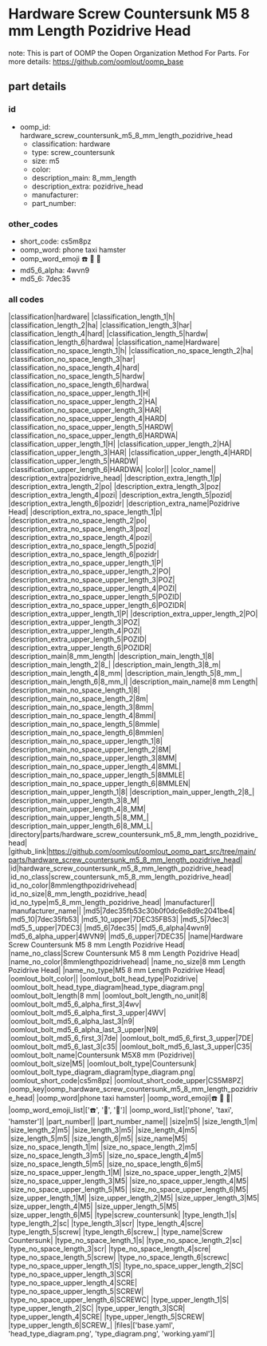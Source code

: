 # Hardware Screw Countersunk M5 8 mm Length Pozidrive Head  

note: This is part of OOMP the Oopen Organization Method For Parts. For more details: https://github.com/oomlout/oomp_base

##  part details





### id
* oomp_id: hardware_screw_countersunk_m5_8_mm_length_pozidrive_head
  * classification: hardware
  * type: screw_countersunk
  * size: m5
  * color: 
  * description_main: 8_mm_length
  * description_extra: pozidrive_head
  * manufacturer: 
  * part_number: 

### other_codes
* short_code: cs5m8pz
* oomp_word: phone taxi hamster
* oomp_word_emoji :phone: :taxi: :hamster:
* md5_6_alpha: 4wvn9
* md5_6: 7dec35

### all codes 
|classification|hardware|
|classification_length_1|h|
|classification_length_2|ha|
|classification_length_3|har|
|classification_length_4|hard|
|classification_length_5|hardw|
|classification_length_6|hardwa|
|classification_name|Hardware|
|classification_no_space_length_1|h|
|classification_no_space_length_2|ha|
|classification_no_space_length_3|har|
|classification_no_space_length_4|hard|
|classification_no_space_length_5|hardw|
|classification_no_space_length_6|hardwa|
|classification_no_space_upper_length_1|H|
|classification_no_space_upper_length_2|HA|
|classification_no_space_upper_length_3|HAR|
|classification_no_space_upper_length_4|HARD|
|classification_no_space_upper_length_5|HARDW|
|classification_no_space_upper_length_6|HARDWA|
|classification_upper_length_1|H|
|classification_upper_length_2|HA|
|classification_upper_length_3|HAR|
|classification_upper_length_4|HARD|
|classification_upper_length_5|HARDW|
|classification_upper_length_6|HARDWA|
|color||
|color_name||
|description_extra|pozidrive_head|
|description_extra_length_1|p|
|description_extra_length_2|po|
|description_extra_length_3|poz|
|description_extra_length_4|pozi|
|description_extra_length_5|pozid|
|description_extra_length_6|pozidr|
|description_extra_name|Pozidrive Head|
|description_extra_no_space_length_1|p|
|description_extra_no_space_length_2|po|
|description_extra_no_space_length_3|poz|
|description_extra_no_space_length_4|pozi|
|description_extra_no_space_length_5|pozid|
|description_extra_no_space_length_6|pozidr|
|description_extra_no_space_upper_length_1|P|
|description_extra_no_space_upper_length_2|PO|
|description_extra_no_space_upper_length_3|POZ|
|description_extra_no_space_upper_length_4|POZI|
|description_extra_no_space_upper_length_5|POZID|
|description_extra_no_space_upper_length_6|POZIDR|
|description_extra_upper_length_1|P|
|description_extra_upper_length_2|PO|
|description_extra_upper_length_3|POZ|
|description_extra_upper_length_4|POZI|
|description_extra_upper_length_5|POZID|
|description_extra_upper_length_6|POZIDR|
|description_main|8_mm_length|
|description_main_length_1|8|
|description_main_length_2|8_|
|description_main_length_3|8_m|
|description_main_length_4|8_mm|
|description_main_length_5|8_mm_|
|description_main_length_6|8_mm_l|
|description_main_name|8 mm Length|
|description_main_no_space_length_1|8|
|description_main_no_space_length_2|8m|
|description_main_no_space_length_3|8mm|
|description_main_no_space_length_4|8mml|
|description_main_no_space_length_5|8mmle|
|description_main_no_space_length_6|8mmlen|
|description_main_no_space_upper_length_1|8|
|description_main_no_space_upper_length_2|8M|
|description_main_no_space_upper_length_3|8MM|
|description_main_no_space_upper_length_4|8MML|
|description_main_no_space_upper_length_5|8MMLE|
|description_main_no_space_upper_length_6|8MMLEN|
|description_main_upper_length_1|8|
|description_main_upper_length_2|8_|
|description_main_upper_length_3|8_M|
|description_main_upper_length_4|8_MM|
|description_main_upper_length_5|8_MM_|
|description_main_upper_length_6|8_MM_L|
|directory|parts/hardware_screw_countersunk_m5_8_mm_length_pozidrive_head|
|github_link|https://github.com/oomlout/oomlout_oomp_part_src/tree/main/parts/hardware_screw_countersunk_m5_8_mm_length_pozidrive_head|
|id|hardware_screw_countersunk_m5_8_mm_length_pozidrive_head|
|id_no_class|screw_countersunk_m5_8_mm_length_pozidrive_head|
|id_no_color|8mmlengthpozidrivehead|
|id_no_size|8_mm_length_pozidrive_head|
|id_no_type|m5_8_mm_length_pozidrive_head|
|manufacturer||
|manufacturer_name||
|md5|7dec35fb53c30b0f0dc6e8d9c2041be4|
|md5_10|7dec35fb53|
|md5_10_upper|7DEC35FB53|
|md5_5|7dec3|
|md5_5_upper|7DEC3|
|md5_6|7dec35|
|md5_6_alpha|4wvn9|
|md5_6_alpha_upper|4WVN9|
|md5_6_upper|7DEC35|
|name|Hardware Screw Countersunk M5 8 mm Length Pozidrive Head|
|name_no_class|Screw Countersunk M5 8 mm Length Pozidrive Head|
|name_no_color|8mmlengthpozidrivehead|
|name_no_size|8 mm Length Pozidrive Head|
|name_no_type|M5 8 mm Length Pozidrive Head|
|oomlout_bolt_color||
|oomlout_bolt_head_type|Pozidrive|
|oomlout_bolt_head_type_diagram|head_type_diagram.png|
|oomlout_bolt_length|8 mm|
|oomlout_bolt_length_no_unit|8|
|oomlout_bolt_md5_6_alpha_first_3|4wv|
|oomlout_bolt_md5_6_alpha_first_3_upper|4WV|
|oomlout_bolt_md5_6_alpha_last_3|n9|
|oomlout_bolt_md5_6_alpha_last_3_upper|N9|
|oomlout_bolt_md5_6_first_3|7de|
|oomlout_bolt_md5_6_first_3_upper|7DE|
|oomlout_bolt_md5_6_last_3|c35|
|oomlout_bolt_md5_6_last_3_upper|C35|
|oomlout_bolt_name|Countersunk M5X8 mm  (Pozidrive)|
|oomlout_bolt_size|M5|
|oomlout_bolt_type|Countersunk|
|oomlout_bolt_type_diagram_diagram|type_diagram.png|
|oomlout_short_code|cs5m8pz|
|oomlout_short_code_upper|CS5M8PZ|
|oomp_key|oomp_hardware_screw_countersunk_m5_8_mm_length_pozidrive_head|
|oomp_word|phone taxi hamster|
|oomp_word_emoji|:phone: :taxi: :hamster:|
|oomp_word_emoji_list|[':phone:', ':taxi:', ':hamster:']|
|oomp_word_list|['phone', 'taxi', 'hamster']|
|part_number||
|part_number_name||
|size|m5|
|size_length_1|m|
|size_length_2|m5|
|size_length_3|m5|
|size_length_4|m5|
|size_length_5|m5|
|size_length_6|m5|
|size_name|M5|
|size_no_space_length_1|m|
|size_no_space_length_2|m5|
|size_no_space_length_3|m5|
|size_no_space_length_4|m5|
|size_no_space_length_5|m5|
|size_no_space_length_6|m5|
|size_no_space_upper_length_1|M|
|size_no_space_upper_length_2|M5|
|size_no_space_upper_length_3|M5|
|size_no_space_upper_length_4|M5|
|size_no_space_upper_length_5|M5|
|size_no_space_upper_length_6|M5|
|size_upper_length_1|M|
|size_upper_length_2|M5|
|size_upper_length_3|M5|
|size_upper_length_4|M5|
|size_upper_length_5|M5|
|size_upper_length_6|M5|
|type|screw_countersunk|
|type_length_1|s|
|type_length_2|sc|
|type_length_3|scr|
|type_length_4|scre|
|type_length_5|screw|
|type_length_6|screw_|
|type_name|Screw Countersunk|
|type_no_space_length_1|s|
|type_no_space_length_2|sc|
|type_no_space_length_3|scr|
|type_no_space_length_4|scre|
|type_no_space_length_5|screw|
|type_no_space_length_6|screwc|
|type_no_space_upper_length_1|S|
|type_no_space_upper_length_2|SC|
|type_no_space_upper_length_3|SCR|
|type_no_space_upper_length_4|SCRE|
|type_no_space_upper_length_5|SCREW|
|type_no_space_upper_length_6|SCREWC|
|type_upper_length_1|S|
|type_upper_length_2|SC|
|type_upper_length_3|SCR|
|type_upper_length_4|SCRE|
|type_upper_length_5|SCREW|
|type_upper_length_6|SCREW_|
|files|['base.yaml', 'head_type_diagram.png', 'type_diagram.png', 'working.yaml']|

